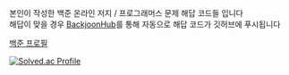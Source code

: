 본인이 작성한 백준 온라인 저지 / 프로그래머스 문제 해답 코드들 입니다\
해답이 맞을 경우 [BackjoonHub](https://github.com/BaekjoonHub/BaekjoonHub)를 통해 자동으로 해답 코드가 깃허브에 푸시됩니다

[백준 프로필](https://www.acmicpc.net/user/kimbh0412)

[![Solved.ac Profile](http://mazassumnida.wtf/api/v2/generate_badge?boj=kimbh0412)](https://solved.ac/profile/kimbh0412/)
